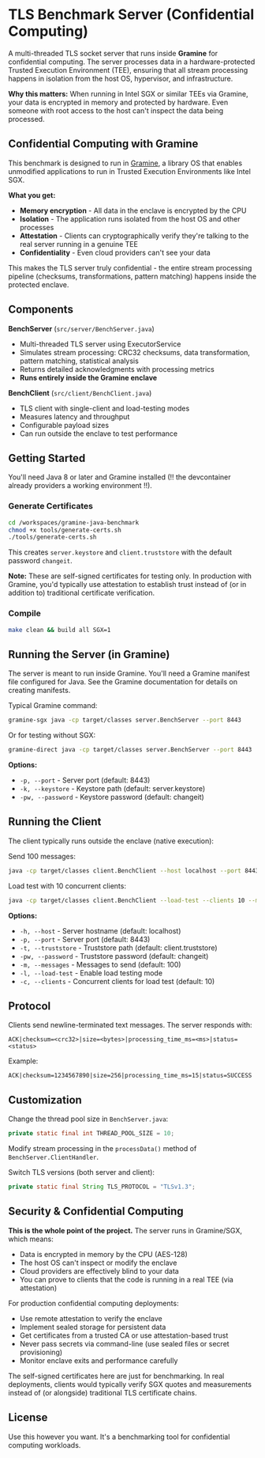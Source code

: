 # TLS Benchmark Server (Confidential Computing)

A multi-threaded TLS socket server that runs inside **Gramine** for confidential computing. The server processes data in a hardware-protected Trusted Execution Environment (TEE), ensuring that all stream processing happens in isolation from the host OS, hypervisor, and infrastructure.

**Why this matters:** When running in Intel SGX or similar TEEs via Gramine, your data is encrypted in memory and protected by hardware. Even someone with root access to the host can't inspect the data being processed.

## Confidential Computing with Gramine

This benchmark is designed to run in [Gramine](https://gramine.readthedocs.io/), a library OS that enables unmodified applications to run in Trusted Execution Environments like Intel SGX.

**What you get:**
- **Memory encryption** - All data in the enclave is encrypted by the CPU
- **Isolation** - The application runs isolated from the host OS and other processes
- **Attestation** - Clients can cryptographically verify they're talking to the real server running in a genuine TEE
- **Confidentiality** - Even cloud providers can't see your data

This makes the TLS server truly confidential - the entire stream processing pipeline (checksums, transformations, pattern matching) happens inside the protected enclave.

## Components

**BenchServer** (`src/server/BenchServer.java`)
- Multi-threaded TLS server using ExecutorService
- Simulates stream processing: CRC32 checksums, data transformation, pattern matching, statistical analysis
- Returns detailed acknowledgments with processing metrics
- **Runs entirely inside the Gramine enclave**

**BenchClient** (`src/client/BenchClient.java`)
- TLS client with single-client and load-testing modes
- Measures latency and throughput
- Configurable payload sizes
- Can run outside the enclave to test performance

## Getting Started

You'll need Java 8 or later and Gramine installed (!! the devcontainer already providers a working environment !!).

### Generate Certificates

```bash
cd /workspaces/gramine-java-benchmark
chmod +x tools/generate-certs.sh
./tools/generate-certs.sh
```

This creates `server.keystore` and `client.truststore` with the default password `changeit`.

**Note:** These are self-signed certificates for testing only. In production with Gramine, you'd typically use attestation to establish trust instead of (or in addition to) traditional certificate verification.

### Compile

```bash
make clean && build all SGX=1
```

## Running the Server (in Gramine)

The server is meant to run inside Gramine. You'll need a Gramine manifest file configured for Java. See the Gramine documentation for details on creating manifests.

Typical Gramine command:
```bash
gramine-sgx java -cp target/classes server.BenchServer --port 8443
```

Or for testing without SGX:
```bash
gramine-direct java -cp target/classes server.BenchServer --port 8443
```

**Options:**
- `-p, --port` - Server port (default: 8443)
- `-k, --keystore` - Keystore path (default: server.keystore)
- `-pw, --password` - Keystore password (default: changeit)

## Running the Client

The client typically runs outside the enclave (native execution):

Send 100 messages:
```bash
java -cp target/classes client.BenchClient --host localhost --port 8443 --messages 100
```

Load test with 10 concurrent clients:
```bash
java -cp target/classes client.BenchClient --load-test --clients 10 --messages 50
```

**Options:**
- `-h, --host` - Server hostname (default: localhost)
- `-p, --port` - Server port (default: 8443)
- `-t, --truststore` - Truststore path (default: client.truststore)
- `-pw, --password` - Truststore password (default: changeit)
- `-m, --messages` - Messages to send (default: 100)
- `-l, --load-test` - Enable load testing mode
- `-c, --clients` - Concurrent clients for load test (default: 10)

## Protocol

Clients send newline-terminated text messages. The server responds with:
```
ACK|checksum=<crc32>|size=<bytes>|processing_time_ms=<ms>|status=<status>
```

Example:
```
ACK|checksum=1234567890|size=256|processing_time_ms=15|status=SUCCESS
```

## Customization

Change the thread pool size in `BenchServer.java`:
```java
private static final int THREAD_POOL_SIZE = 10;
```

Modify stream processing in the `processData()` method of `BenchServer.ClientHandler`.

Switch TLS versions (both server and client):
```java
private static final String TLS_PROTOCOL = "TLSv1.3";
```

## Security & Confidential Computing

**This is the whole point of the project.** The server runs in Gramine/SGX, which means:

- Data is encrypted in memory by the CPU (AES-128)
- The host OS can't inspect or modify the enclave
- Cloud providers are effectively blind to your data
- You can prove to clients that the code is running in a real TEE (via attestation)

For production confidential computing deployments:
- Use remote attestation to verify the enclave
- Implement sealed storage for persistent data
- Get certificates from a trusted CA or use attestation-based trust
- Never pass secrets via command-line (use sealed files or secret provisioning)
- Monitor enclave exits and performance carefully

The self-signed certificates here are just for benchmarking. In real deployments, clients would typically verify SGX quotes and measurements instead of (or alongside) traditional TLS certificate chains.

## License

Use this however you want. It's a benchmarking tool for confidential computing workloads.
